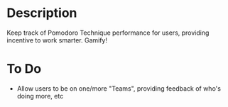 # Description

Keep track of Pomodoro Technique performance for users, providing incentive to work smarter. Gamify!

# To Do

- Allow users to be on one/more "Teams", providing feedback of who's doing more, etc
